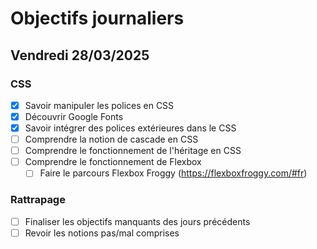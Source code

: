 # Objectifs journaliers

## Vendredi 28/03/2025

### CSS

- [x] Savoir manipuler les polices en CSS
- [x] Découvrir Google Fonts
- [x] Savoir intégrer des polices extérieures dans le CSS
- [ ] Comprendre la notion de cascade en CSS
- [ ] Comprendre le fonctionnement de l'héritage en CSS
- [ ] Comprendre le fonctionnement de Flexbox
  - [ ] Faire le parcours Flexbox Froggy (https://flexboxfroggy.com/#fr)

### Rattrapage

- [ ] Finaliser les objectifs manquants des jours précédents
- [ ] Revoir les notions pas/mal comprises

